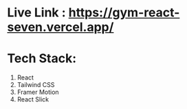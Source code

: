 # Live Link : https://gym-react-seven.vercel.app/
# Tech Stack:
1. React
2. Tailwind CSS
3. Framer Motion
4. React Slick
